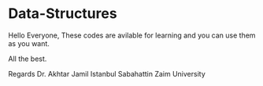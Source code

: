 # Data-Structures
Hello Everyone,
These codes are avilable for learning and you can use them as you want.

All the best.

Regards
Dr. Akhtar Jamil
Istanbul Sabahattin Zaim University
